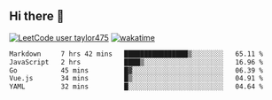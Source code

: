 ## Hi there 👋

[![LeetCode user taylor475](https://img.shields.io/badge/dynamic/json?style=for-the-badge&labelColor=black&color=%23ffa116&label=Solved&query=solvedOverTotal&url=https%3A%2F%2Fleetcode-badge.vercel.app%2Fapi%2Fusers%2Ftaylor475&logo=leetcode&logoColor=yellow)](https://leetcode.com/taylor475/)
[![wakatime](https://wakatime.com/badge/user/8c6aced9-f66a-452f-8802-5d7239ce5c50.svg)](https://wakatime.com/@8c6aced9-f66a-452f-8802-5d7239ce5c50)

<!--START_SECTION:waka-->

```txt
Markdown     7 hrs 42 mins   ████████████████▒░░░░░░░░   65.11 %
JavaScript   2 hrs           ████▒░░░░░░░░░░░░░░░░░░░░   16.96 %
Go           45 mins         █▓░░░░░░░░░░░░░░░░░░░░░░░   06.39 %
Vue.js       34 mins         █▒░░░░░░░░░░░░░░░░░░░░░░░   04.91 %
YAML         32 mins         █░░░░░░░░░░░░░░░░░░░░░░░░   04.64 %
```

<!--END_SECTION:waka-->

<!--
**taylor475/taylor475** is a _special_ repository because its `README.md` (this file) appears on your GitHub profile.
